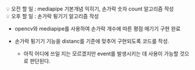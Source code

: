 <aside>
💡 오전 할 일 : mediapipe 기본개념 익히기, 손가락 숫자 count 알고리즘 작성
</aside>

<aside>
💡 오후 할 일 : 손가락 튕기기 알고리즘 작성

</aside>

- opencv와 mediapipe를 사용하여 손가락 개수에 따른 평점 매기기 구현 완료

- 손가락 튕기기 기능을 distanc를 기준에 맞추어 구현되도록 코드를 작성.

    - 아직 어디에 쓰일 지는 모르겠지만 event를 발생시키는 데 사용이 가능할 것으로 판단된다.